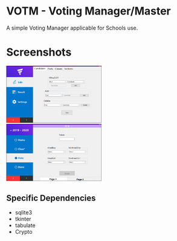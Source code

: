 # VOTM - Voting Manager/Master
A simple Voting Manager applicable for Schools use.

# Screenshots
<img src="/screen_shot2.png" width="50%" />
<img src="/screen_shot1.png" width="50%" />

## Specific Dependencies
  * sqlite3
  * tkinter
  * tabulate
  * Crypto
